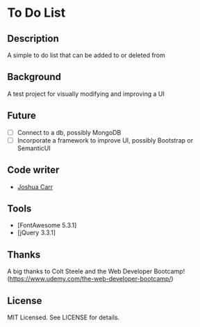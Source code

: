 # To Do List

## Description

A simple to do list that can be added to or deleted from

## Background

A test project for visually modifying and improving a UI

## Future

- [ ] Connect to a db, possibly MongoDB 
- [ ] Incorporate a framework to improve UI, possibly Bootstrap or SemanticUI 

## Code writer

- [Joshua Carr](https://github.com/joshua-carr)

## Tools

- [FontAwesome 5.3.1]
- [jQuery 3.3.1]

## Thanks

A big thanks to Colt Steele and the Web Developer Bootcamp!(https://www.udemy.com/the-web-developer-bootcamp/)

## License

MIT Licensed. See LICENSE for details.